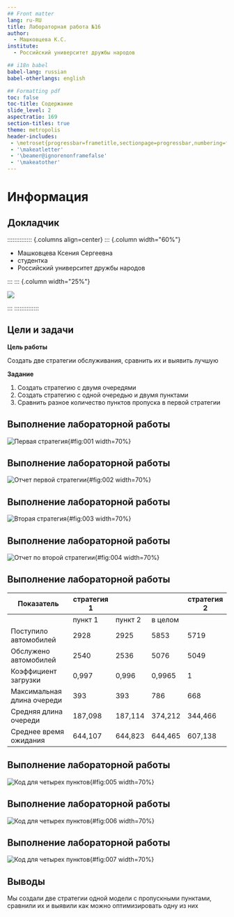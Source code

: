 ```yaml
---
## Front matter
lang: ru-RU
title: Лабораторная работа №16
author:
  - Машковцева К.С.
institute:
  - Российский университет дружбы народов

## i18n babel
babel-lang: russian
babel-otherlangs: english

## Formatting pdf
toc: false
toc-title: Содержание
slide_level: 2
aspectratio: 169
section-titles: true
theme: metropolis
header-includes:
 - \metroset{progressbar=frametitle,sectionpage=progressbar,numbering=fraction}
 - '\makeatletter'
 - '\beamer@ignorenonframefalse'
 - '\makeatother'
---
```


# Информация

## Докладчик

:::::::::::::: {.columns align=center}
::: {.column width="60%"}

  * Машковцева Ксения Сергеевна
  * студентка
  * Российский университет дружбы народов

:::
::: {.column width="25%"}

![](image/ya.jpg)

:::
::::::::::::::

## Цели и задачи

**Цель работы**

Создать две стратегии обслуживания, сравнить их и выявить лучшую

**Задание**

1. Создать стратегию с двумя очередями
2. Создать стратегию с одной очередью и двумя пунктами
3. Сравнить разное количество пунктов пропуска в первой стратегии

## Выполнение лабораторной работы

![Первая стратегия](image/lab1601.jpg){#fig:001 width=70%}

## Выполнение лабораторной работы

![Отчет первой стратегии](image/lab1602.jpg){#fig:002 width=70%}

## Выполнение лабораторной работы

![Вторая стратегия](image/lab1603.jpg){#fig:003 width=70%}

## Выполнение лабораторной работы

![Отчет по второй стратегии](image/lab1604.jpg){#fig:004 width=70%}

## Выполнение лабораторной работы

| Показатель                 | стратегия 1 |         |          |  стратегия 2 |
|----------------------------|-------------|---------|----------|--------------|
|                            | пункт 1     | пункт 2 | в целом  |              |
| Поступило автомобилей      | 2928        | 2925    | 5853     | 5719         |
| Обслужено автомобилей      | 2540        | 2536    | 5076     | 5049         |
| Коэффициент загрузки       | 0,997       | 0,996   | 0,9965   | 1            |
| Максимальная длина очереди | 393         | 393     | 786      | 668          |
| Средняя длина очереди      | 187,098     | 187,114 | 374,212  | 344,466      |
| Среднее время ожидания     | 644,107     | 644,823 | 644,465  | 607,138      |

## Выполнение лабораторной работы

![Код для четырех пунктов](image/lab1605.jpg){#fig:005 width=70%}

## Выполнение лабораторной работы

![Код для четырех пунктов](image/lab1607.jpg){#fig:006 width=70%}

## Выполнение лабораторной работы

![Код для четырех пунктов](image/lab1606.jpg){#fig:007 width=70%}

## Выводы

Мы создали две стратегии одной модели с пропускными пунктами, сравнили их и выявили как можно оптимизировать одну из них
